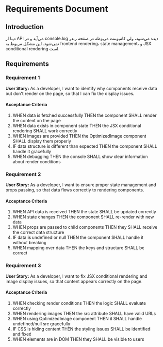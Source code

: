 # Requirements Document

## Introduction

دیتا از API می‌آید و در console.log دیده می‌شود، ولی کامپوننت مربوطه در صفحه رندر نمی‌شود. این مشکل مربوط به frontend rendering، state management، و JSX conditional rendering است.

## Requirements

### Requirement 1

**User Story:** As a developer, I want to identify why components receive data but don't render on the page, so that I can fix the display issues.

#### Acceptance Criteria

1. WHEN data is fetched successfully THEN the component SHALL render the content on the page
2. WHEN data exists in component state THEN the JSX conditional rendering SHALL work correctly
3. WHEN images are provided THEN the OptimizedImage component SHALL display them properly
4. IF data structure is different than expected THEN the component SHALL handle it gracefully
5. WHEN debugging THEN the console SHALL show clear information about render conditions

### Requirement 2

**User Story:** As a developer, I want to ensure proper state management and props passing, so that data flows correctly to rendering components.

#### Acceptance Criteria

1. WHEN API data is received THEN the state SHALL be updated correctly
2. WHEN state changes THEN the component SHALL re-render with new data
3. WHEN props are passed to child components THEN they SHALL receive the correct data structure
4. IF data is undefined or null THEN the component SHALL handle it without breaking
5. WHEN mapping over data THEN the keys and structure SHALL be correct

### Requirement 3

**User Story:** As a developer, I want to fix JSX conditional rendering and image display issues, so that content appears correctly on the page.

#### Acceptance Criteria

1. WHEN checking render conditions THEN the logic SHALL evaluate correctly
2. WHEN rendering images THEN the src attribute SHALL have valid URLs
3. WHEN using OptimizedImage component THEN it SHALL handle undefined/null src gracefully
4. IF CSS is hiding content THEN the styling issues SHALL be identified and fixed
5. WHEN elements are in DOM THEN they SHALL be visible to users
